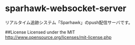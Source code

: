 # sparhawk-websocket-server

リアルタイム追跡システム「Sparhawk」のpush配信サーバです。

##License
Licensed under the MIT
http://www.opensource.org/licenses/mit-license.php
